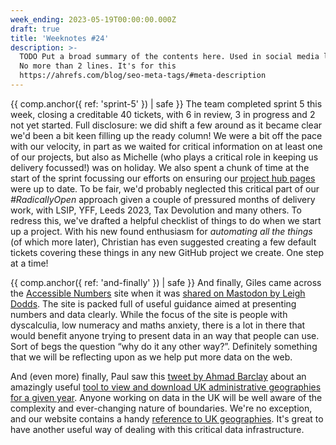 ```yaml
---
week_ending: 2023-05-19T00:00:00.000Z
draft: true
title: 'Weeknotes #24'
description: >-
  TODO Put a broad summary of the contents here. Used in social media links etc.
  No more than 2 lines. It's for this
  https://ahrefs.com/blog/seo-meta-tags/#meta-description
---
```


{{ comp.anchor({ ref: 'sprint-5' }) | safe }}
The team completed sprint 5 this week, closing a creditable 40 tickets, with 6 in review, 3 in progress and 2 not yet started.
Full disclosure: we did shift a few around as it became clear we'd been a bit keen filling up the ready column!
We were a bit off the pace with our velocity, in part as we waited for critical information on at least one of our projects, but also as Michelle (who plays a critical role in keeping us delivery focussed!) was on holiday.
We also spent a chunk of time at the start of the sprint focussing our efforts on ensuring our [project hub pages](https://open-innovations.org/projects/) were up to date.
To be fair, we'd probably neglected this critical part of our _#RadicallyOpen_ approach given a couple of pressured months of delivery work, with LSIP, YFF, Leeds 2023, Tax Devolution and many others.
To redress this, we've drafted a helpful checklist of things to do when we start up a project.
With his new found enthusiasm for _automating all the things_ (of which more later), Christian has even suggested creating a few default tickets covering these things in any new GitHub project we create.
One step at a time!







{{ comp.anchor({ ref: 'and-finally' }) | safe }}
And finally, Giles came across the [Accessible Numbers](https://accessiblenumbers.com) site when it was [shared on Mastodon by Leigh Dodds](https://mastodon.me.uk/@ldodds/110390090273810342). The site is packed full of useful guidance aimed at presenting numbers and data clearly. While the focus of the site is people with dyscalculia, low numeracy and maths anxiety, there is a lot in there that would benefit anyone trying to present data in an way that people can use. Sort of begs the question “why do it any other way?”. Definitely something that we will be reflecting upon as we help put more data on the web.

And (even more) finally, Paul saw this [tweet by Ahmad Barclay](https://twitter.com/bothness/status/1659212976082276354?t=d1X8NuIhl8TKMb98NUJSaQ&s=19) about an amazingly useful
[tool to view and download UK administrative geographies for a given year](https://onsvisual.github.io/uk-topojson/).
Anyone working on data in the UK will be well aware of the complexity and ever-changing nature of boundaries.
We're no exception, and our website contains a handy [reference to UK geographies](https://open-innovations.org/data/geographies).
It's great to have another useful way of dealing with this critical data infrastructure.